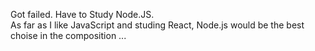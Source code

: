 Got failed. Have to Study Node.JS. <br>
As far as I like JavaScript and studing React, Node.js would be the best choise in the composition ...
